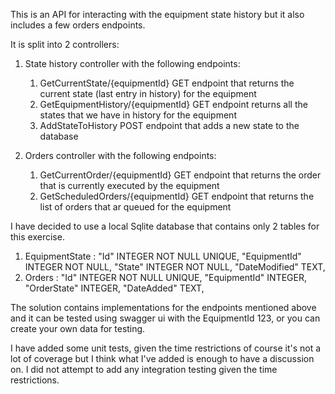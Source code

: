 This is an API for interacting with the equipment state history but it also includes a few orders endpoints.

It is split into 2 controllers:
  1. State history controller with the following endpoints:
     1. GetCurrentState/{equipmentId} GET endpoint that returns the current state (last entry in history) for the equipment 
     2. GetEquipmentHistory/{equipmentId} GET endpoint returns all the states that we have in history for the equipment
     3. AddStateToHistory POST endpoint that adds a new state to the database
    
  2. Orders controller with the following endpoints:
     1. GetCurrentOrder/{equipmentId}  GET endpoint that returns the order that is currently executed by the equipment
     2. GetScheduledOrders/{equipmentId} GET endpoint that returns the list of orders that ar queued for the equipment

I have decided to use a local Sqlite database that contains only 2 tables for this exercise. 
  1. EquipmentState :
        "Id"	INTEGER NOT NULL UNIQUE,
        "EquipmentId"	INTEGER NOT NULL,
        "State"	INTEGER NOT NULL,
        "DateModified"	TEXT,
  2. Orders :
      	"Id"	INTEGER NOT NULL UNIQUE,
      	"EquipmentId"	INTEGER,
      	"OrderState"	INTEGER,
      	"DateAdded"	TEXT,

The solution contains implementations for the endpoints mentioned above and it can be tested using swagger ui with the
EquipmentId 123, or you can create your own data for testing.

I have added some unit tests, given the time restrictions of course it's not a lot of coverage but I think what I've added 
is enough to have a discussion on. 
I did not attempt to add any integration testing given the time restrictions. 
